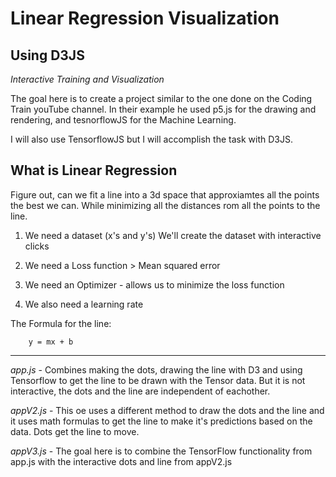 
# Linear Regression Visualization

## Using D3JS

*Interactive Training and Visualization*

The goal here is to create a project similar to the one done on the Coding Train youTube channel. In their example he used p5.js for the drawing and rendering, and tesnorflowJS for the Machine Learning.

I will also use TensorflowJS but I will accomplish the task with D3JS.



## What is Linear Regression

Figure out, can we fit a line into a 3d space that approxiamtes all the points the best we can.
While minimizing all the distances rom all the points to the line.

1. We need a dataset (x's and y's)
We'll create the dataset with interactive clicks

2. We need a Loss function > Mean squared error

3. We need an Optimizer - allows us to minimize the loss function

4. We also need a learning rate

The Formula for the line:

		y = mx + b



********************************************************************************************

*app.js* - Combines making the dots, drawing the line with D3 and using Tensorflow to get the line to be drawn with the Tensor data. But it is not interactive, the dots and the line are independent of eachother.

*appV2.js* - This oe uses a different method to draw the dots and the line and it uses math formulas to get the line to make it's predictions based on the data. Dots get the line to move.

*appV3.js* - The goal here is to combine the TensorFlow functionality from app.js with the interactive dots and line from appV2.js